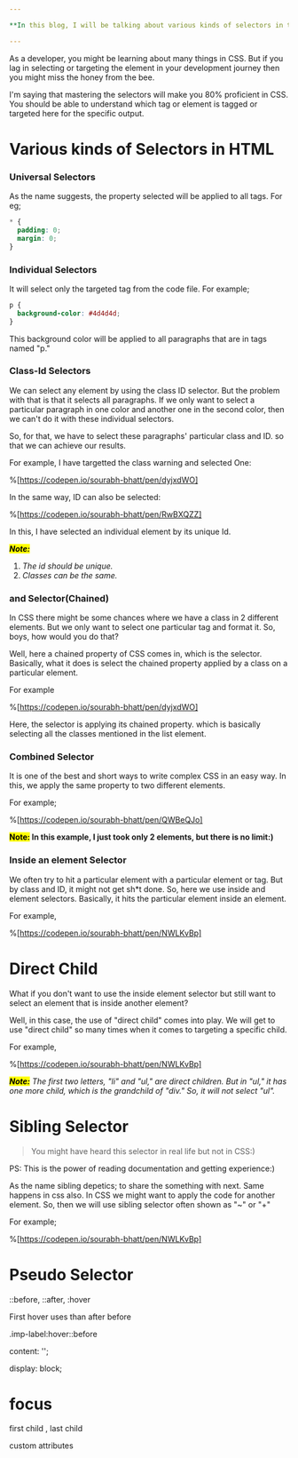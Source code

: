 ```yaml
---

**In this blog, I will be talking about various kinds of selectors in the CSS**

---
```


As a developer, you might be learning about many things in CSS. But if you lag in selecting or targeting the element in your development journey then you might miss the honey from the bee.

I'm saying that mastering the selectors will make you 80% proficient in CSS. You should be able to understand which tag or element is tagged or targeted here for the specific output.

# Various kinds of Selectors in HTML

### Universal Selectors

As the name suggests, the property selected will be applied to all tags. For eg;

```css
* {
  padding: 0;
  margin: 0;
}
```

### Individual Selectors

It will select only the targeted tag from the code file. For example;

```css
p {
  background-color: #4d4d4d;
}
```

This background color will be applied to all paragraphs that are in tags named "p."

### Class-Id Selectors

We can select any element by using the class ID selector. But the problem with that is that it selects all paragraphs. If we only want to select a particular paragraph in one color and another one in the second color, then we can't do it with these individual selectors.

So, for that, we have to select these paragraphs' particular class and ID. so that we can achieve our results.

For example, I have targetted the class warning and selected One:

%[https://codepen.io/sourabh-bhatt/pen/dyjxdWO]

In the same way, ID can also be selected:

%[https://codepen.io/sourabh-bhatt/pen/RwBXQZZ]

In this, I have selected an individual element by its unique Id.

**_<mark>Note:</mark>_**

1. _The id should be unique._
2. _Classes can be the same._

### and Selector(Chained)

In CSS there might be some chances where we have a class in 2 different elements. But we only want to select one particular tag and format it. So, boys, how would you do that?

Well, here a chained property of CSS comes in, which is the selector. Basically, what it does is select the chained property applied by a class on a particular element.

For example

%[https://codepen.io/sourabh-bhatt/pen/dyjxdWO]

Here, the selector is applying its chained property. which is basically selecting all the classes mentioned in the list element.

### Combined Selector

It is one of the best and short ways to write complex CSS in an easy way. In this, we apply the same property to two different elements.

For example;

%[https://codepen.io/sourabh-bhatt/pen/QWBeQJo]

**<mark>Note:</mark> In this example, I just took only 2 elements, but there is no limit:)**

### Inside an element Selector

We often try to hit a particular element with a particular element or tag. But by class and ID, it might not get sh\*t done. So, here we use inside and element selectors. Basically, it hits the particular element inside an element.

For example,

%[https://codepen.io/sourabh-bhatt/pen/NWLKvBp]

# Direct Child

What if you don't want to use the inside element selector but still want to select an element that is inside another element?

Well, in this case, the use of "direct child" comes into play. We will get to use "direct child" so many times when it comes to targeting a specific child.

For example,

%[https://codepen.io/sourabh-bhatt/pen/NWLKvBp]

**_<mark>Note:</mark>_** _The first two letters, "li" and "ul," are direct children. But in "ul," it has one more child, which is the grandchild of "div." So, it will not select "ul"._

# Sibling Selector

> You might have heard this selector in real life but not in CSS:)

PS: This is the power of reading documentation and getting experience:)

As the name sibling depetics; to share the something with next. Same happens in css also. In CSS we might want to apply the code for another element. So, then we will use sibling selector often shown as "~" or "+"

For example;

%[https://codepen.io/sourabh-bhatt/pen/NWLKvBp]

# Pseudo Selector

::before, ::after, :hover

First hover uses than after before

.imp-label:hover::before

content: '';

display: block;

# focus

first child , last child

custom attributes
